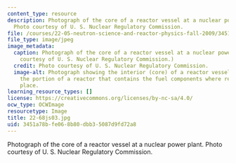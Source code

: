 ```yaml
---
content_type: resource
description: Photograph of the core of a reactor vessel at a nuclear power plant.
  Photo courtesy of U. S. Nuclear Regulatory Commission.
file: /courses/22-05-neutron-science-and-reactor-physics-fall-2009/3451a78bfe068b80dbb35087d9fd72a8_22-68js03.jpg
file_type: image/jpeg
image_metadata:
  caption: Photograph of the core of a reactor vessel at a nuclear power plant. (Photo
    courtesy of U. S. Nuclear Regulatory Commission.)
  credit: Photo courtesy of U. S. Nuclear Regulatory Commission.
  image-alt: Photograph showing the interior (core) of a reactor vessel. A core is
    the portion of a reactor that contains the fuel components where reactions take
    place.
learning_resource_types: []
license: https://creativecommons.org/licenses/by-nc-sa/4.0/
ocw_type: OCWImage
resourcetype: Image
title: 22-68js03.jpg
uid: 3451a78b-fe06-8b80-dbb3-5087d9fd72a8
---
```

Photograph of the core of a reactor vessel at a nuclear power plant. Photo courtesy of U. S. Nuclear Regulatory Commission.